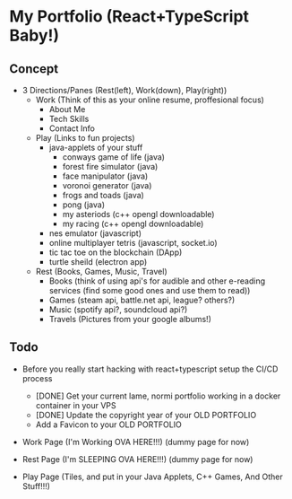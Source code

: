 # My Portfolio (React+TypeScript Baby!)
## Concept
  - 3 Directions/Panes (Rest(left), Work(down), Play(right))
    - Work (Think of this as your online resume, proffesional focus)
      - About Me
      - Tech Skills
      - Contact Info
    - Play (Links to fun projects)
      - java-applets of your stuff
        - conways game of life (java)
        - forest fire simulator (java)
        - face manipulator (java)
        - voronoi generator (java)
        - frogs and toads (java)
        - pong (java)
        - my asteriods (c++ opengl downloadable)
        - my racing (c++ opengl downloadable)
      - nes emulator (javascript)
      - online multiplayer tetris (javascript, socket.io)
      - tic tac toe on the blockchain (DApp)
      - turtle sheild (electron app)
    - Rest (Books, Games, Music, Travel)
      - Books (think of using api's for audible and other e-reading services (find some good ones and use them to read))
      - Games (steam api, battle.net api, league? others?)
      - Music (spotify api?, soundcloud api?)
      - Travels (Pictures from your google albums!)

## Todo
  - Before you really start hacking with react+typescript setup the CI/CD process
    - [DONE] Get your current lame, normi portfolio working in a docker container in your VPS
    - [DONE] Update the copyright year of your OLD PORTFOLIO
    - Add a Favicon to your OLD PORTFOLIO

  - Work Page (I'm Working OVA HERE!!!) (dummy page for now)
  - Rest Page (I'm SLEEPING OVA HERE!!!) (dummy page for now)
  - Play Page (Tiles, and put in your Java Applets, C++ Games, And Other Stuff!!!)
